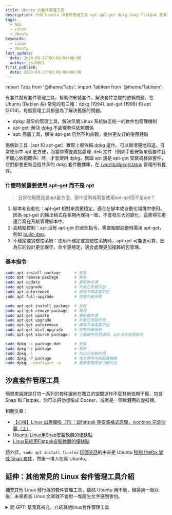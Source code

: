 ```yaml
---
title: Ubuntu 的套件管理工具
description: 介紹 Ubuntu 中套件管理工具 apt apt-get dpkg snap flatpak 差異
tags:
  - NAS
  - Linux
  - Ubuntu
keywords:
  - Linux
  - Ubuntu
last_update:
  date: 2024-09-23T00:00:00+08:00
  author: zsl0621
first_publish:
  date: 2024-09-23T00:00:00+08:00
---
```


import Tabs from '@theme/Tabs';
import TabItem from '@theme/TabItem';

有套件就有套件管理工具，幫助你安裝套件，解決套件之間的依賴問題，在 Ubuntu (Debian 系) 常見的有三種：dpkg (1994), apt-get (1998) 和 apt (2014)，每個管理工具都是為了解決舊版的問題。

- dpkg: 最早的管理工具，解決早期 Linux 系統缺乏統一的軟件包管理機制
- apt-get: 解決 dpkg 不處理套件依賴關係
- apt: 高層工具，解決 apt-get 仍然不夠直觀，提供更友好的使用體驗

兩個新工具（apt 和 apt-get）實際上都依賴 dpkg 運作。可以很清楚地知道，日常使用中 apt 更方便，而當你需要直接處理 .deb 文件（例如手動安裝單個套件且不關心依賴關係）時，才會使用 dpkg。無論 apt 還是 apt-get 安裝或移除套件，它們都會更新這個共享的 dpkg 套件數據庫，在 [/var/lib/dpkg/status](https://www.debian.org/doc/manuals/debian-reference/ch02.en.html#_the_dpkg_command) 管理所有套件。  

### 什麼時候需要使用 apt-get 而不是 apt

> 日常使用應該是apt最方便，那什麼時候需要使用apt-get而不是apt？

1. 腳本和自動化：apt-get 相對來說更穩定，適合在腳本或自動化環境中使用。因為 apt-get 的輸出格式在長期內保持一致，不會發生大的變化，這使得它更適合寫在系統管理腳本中。
2. 高精細控制：apt 沒有 apt-get 的全部指令，需要細部調整時需用 apt-get，例如 [build-dep](https://www.cnblogs.com/tongongV/p/10927648.html)。
3. 不穩定或實驗性系統：使用不穩定或實驗性系統時，apt-get 可能更可靠，因為它的設計更加保守，命令更穩定，適合處理更加複雜的包管理。

### 基本指令

<Tabs>
  <TabItem value="apt" label="apt">

  ```bash
  sudo apt install package      # 安裝
  sudo apt remove package       # 移除
  sudo apt update               # 更新軟件源
  sudo apt upgrade              # 升級已安裝的包
  sudo apt autoremove           # 移除不再需要的包
  sudo apt full-upgrade         # 完整升級系統
  ```

  </TabItem>

  <TabItem value="apt-get" label="apt-get">
  
  ```bash
  sudo apt-get install package  # 安裝
  sudo apt-get remove package   # 移除
  sudo apt-get update           # 更新軟件源
  sudo apt-get upgrade          # 升級已安裝的包
  sudo apt-get autoremove       # 移除不再需要的包
  sudo apt-get dist-upgrade     # 完整升級系統
  sudo apt-get source package   # 下載軟件包的源碼，apt沒有這個指令
  ```

  </TabItem>

  <TabItem value="dpkg" label="dpkg">
  
  ```bash
  sudo dpkg -i package.deb      # 安裝
  sudo dpkg -r package          # 移除
  sudo dpkg -l                  # 列出已安裝的包
  sudo dpkg -P package          # 完全移除包和配置檔案
  sudo dpkg --configure -a      # 重新配置安裝中斷的包
  ```

  </TabItem>
</Tabs>

## 沙盒套件管理工具

簡單來說就是打包一系列的套件讓他在獨立的空間運作不受其他依賴干擾，包含 Snap 和 Flatpak。你可以把他想像成 Docker，或者是一個軟體用的虛擬機。

相關文章：

- [【心得】Linux 出專欄啦（11）：談flatpak 等安裝格式原理，ivonblog 完全抄襲（上）](https://forum.gamer.com.tw/C.php?bsn=60030&snA=630254)
- [Ubuntu Linux用Snap安裝軟體的優缺點](https://ivonblog.com/posts/linux-snap-pros-and-cons/)
- [Linux系統用Flatpak安裝軟體的優缺點](https://ivonblog.com/posts/linux-flatpak-pros-and-cons/)

題外話，`sudo apt install firefox` [這個笑話](https://www.reddit.com/r/linuxsucks/comments/1fh07ly/sudo_apt_install_firefox/)的由來是 Ubuntu [強制 firefox 變成 Snap 套件](https://askubuntu.com/questions/1399383/how-to-install-firefox-as-a-traditional-deb-package-without-snap-in-ubuntu-22)，然後一堆人在臭 Ubuntu。

## 延伸：其他常見的 Linux 套件管理工具介紹

補充其他 Linux 發行版的套件管理工具，雖然 Ubuntu 用不到，但掃過一眼以後，未來再查 Linux 文章就不會對一堆陌生文字感到害怕。

<details>
  <summary>問 GPT: 幫我寫補充，介紹其他linux套件管理工具</summary>

在學習了 apt、apt-get 和 dpkg 的差異之後，了解其他 Linux 套件管理工具也非常有幫助，因為不同的 Linux 發行版使用不同的包管理系統。這一部分旨在幫助新手用戶理解這些工具存在的原因以及它們的使用情境。

1. RPM（Red Hat Package Manager）
   - 發行版：常見於 Red Hat、CentOS、Fedora 等發行版。
   - 包格式：使用 `.rpm` 格式。
   - 作用：類似於 dpkg，但專門用於 Red Hat 系列的 Linux 發行版。RPM 用來安裝、卸載和查詢軟件包，但不會自動解決依賴問題。
   - 命令示例：

     ```bash
     sudo rpm -i package.rpm   # 安裝
     sudo rpm -e package       # 移除
     sudo rpm -q package       # 查詢安裝的包
     ```

   - 解決的問題：早期缺乏標準化的方式來管理軟件包，RPM 提供了一個標準的包格式，方便發行版之間的軟件分發。

2. YUM（Yellowdog Updater, Modified）
   - 發行版：Red Hat、CentOS、Fedora。
   - 包格式：與 RPM 配合使用，處理 `.rpm` 包。
   - 作用：YUM 是 RPM 的高層管理工具，解決了 RPM 不處理依賴的問題。YUM 會自動處理包的安裝和依賴問題。
   - 命令示例：

     ```bash
     sudo yum install package   # 安裝
     sudo yum remove package    # 移除
     sudo yum update            # 更新系統
     ```

   - 解決的問題：RPM 無法自動處理依賴，YUM 引入了自動依賴管理，讓用戶更輕鬆地管理系統中的軟件。

3. DNF（Dandified YUM）
   - 發行版：Fedora、Red Hat、CentOS（較新版本）。
   - 包格式：繼續使用 `.rpm` 格式。
   - 作用：DNF 是 YUM 的下一代版本，旨在解決 YUM 在處理大量軟件包時的性能問題。它更快、更高效，並且解決了 YUM 的一些依賴問題。
   - 命令示例：

     ```bash
     sudo dnf install package   # 安裝
     sudo dnf remove package    # 移除
     sudo dnf update            # 更新系統
     ```

   - 解決的問題：YUM 在大型系統中運行效率低下，DNF 改進了性能，並提升了系統的穩定性。

4. Pacman（Package Manager）
   - 發行版：Arch Linux 及其衍生版（如 Manjaro）。
   - 包格式：使用 `.pkg.tar.xz` 格式。
   - 作用：Pacman 是 Arch Linux 的包管理工具，專為輕量且靈活的設計而生。它簡化了包管理操作，並能自動解決依賴問題。
   - 命令示例：

     ```bash
     sudo pacman -S package     # 安裝
     sudo pacman -R package     # 移除
     sudo pacman -Syu           # 同時更新軟件和系統
     ```

   - 解決的問題：在 Arch Linux 的極簡設計下，Pacman 提供了一個統一的包管理工具，讓用戶可以輕鬆管理系統中的所有包。

5. Zypper
   - 發行版：openSUSE 和 SUSE Linux Enterprise。
   - 包格式：使用 `.rpm` 格式。
   - 作用：Zypper 是 SUSE 系列發行版的包管理工具，它支持自動依賴管理，並且具備與 YUM 類似的功能，但更專注於 SUSE 的軟件包生態。
   - 命令示例：

     ```bash
     sudo zypper install package   # 安裝
     sudo zypper remove package    # 移除
     sudo zypper update            # 更新系統
     ```

   - 解決的問題：Zypper 旨在提供一個高效且穩定的包管理系統，專門針對 SUSE 的需求進行優化，特別是在企業環境中。

6. 小結

每個 Linux 發行版都有自己特有的包管理工具，這些工具是為了解決 Linux 生態中不同需求而設計的：

- **RPM** 和 **DPKG** 是最底層的包管理工具，主要負責處理本地安裝包。
- **YUM**、**DNF** 和 **APT** 則是高層次的包管理工具，解決了自動依賴管理的問題。
- **Pacman** 提供了一個簡單、快速的管理方式，特別適合 Arch Linux。
- **Snap** 和 **Flatpak** 則是沙盒化的包管理工具，解決了跨發行版的兼容問題，適合需要應用隔離的情境。

理解這些工具的作用和存在的原因，能幫助新手更好地選擇適合自己發行版和需求的包管理工具。
</details>
